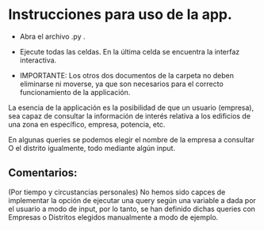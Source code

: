 # Instrucciones para uso de la app.

* Abra el archivo .py .
* Ejecute todas las celdas. En la última celda se encuentra la interfaz interactiva.

* IMPORTANTE: Los otros dos documentos de la carpeta no deben eliminarse ni moverse, ya que son necesarios para el correcto funcionamiento de la applicación.

La esencia de la applicación es la posibilidad de que un usuario (empresa), sea capaz de consultar la información de interés relativa a los edificios de una zona
en específico, empresa, potencia, etc.

En algunas queries se podemos elegir el nombre de la empresa a consultar
O el distrito igualmente, todo mediante algún input.

## Comentarios: 

(Por tiempo y circustancias personales) No hemos sido capces de implementar la opción de ejecutar una query según una variable a dada por el usuario a modo de input, 
por lo tanto, se han definido dichas queries con Empresas o Distritos elegidos manualmente a modo de ejemplo.
